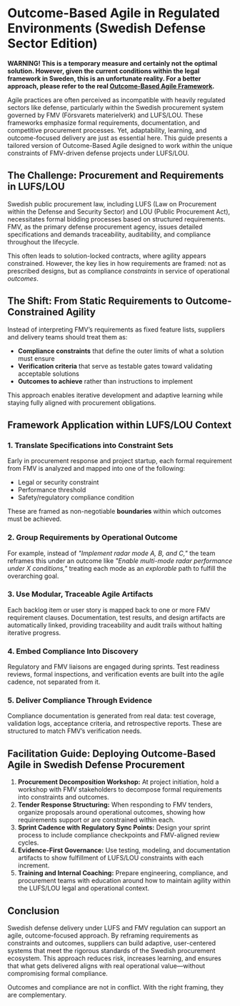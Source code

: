 # Outcome-Based Agile in Regulated Environments (Swedish Defense Sector Edition)

**WARNING! This is a temporary measure and certainly not the optimal
solution. However, given the current conditions within the legal
framework in Sweden, this is an unfortunate reality. For a better
approach, please refer to the real [Outcome-Based Agile
Framework](README.md).**

Agile practices are often perceived as incompatible with heavily
regulated sectors like defense, particularly within the Swedish
procurement system governed by FMV (Försvarets materielverk) and
LUFS/LOU. These frameworks emphasize formal requirements,
documentation, and competitive procurement processes. Yet,
adaptability, learning, and outcome-focused delivery are just as
essential here. This guide presents a tailored version of
Outcome-Based Agile designed to work *within* the unique constraints
of FMV-driven defense projects under LUFS/LOU.

## The Challenge: Procurement and Requirements in LUFS/LOU

Swedish public procurement law, including LUFS (Law on Procurement
within the Defense and Security Sector) and LOU (Public Procurement
Act), necessitates formal bidding processes based on structured
requirements. FMV, as the primary defense procurement agency, issues
detailed specifications and demands traceability, auditability, and
compliance throughout the lifecycle.

This often leads to solution-locked contracts, where agility appears
constrained. However, the key lies in how requirements are framed: not
as prescribed designs, but as compliance *constraints* in service of
operational *outcomes*.

## The Shift: From Static Requirements to Outcome-Constrained Agility

Instead of interpreting FMV’s requirements as fixed feature lists,
suppliers and delivery teams should treat them as:

- **Compliance constraints** that define the outer limits of what a
  solution must ensure
- **Verification criteria** that serve as testable gates toward
  validating acceptable solutions
- **Outcomes to achieve** rather than instructions to implement

This approach enables iterative development and adaptive learning
while staying fully aligned with procurement obligations.

## Framework Application within LUFS/LOU Context

### 1. Translate Specifications into Constraint Sets

Early in procurement response and project startup, each formal
requirement from FMV is analyzed and mapped into one of the following:

- Legal or security constraint
- Performance threshold
- Safety/regulatory compliance condition

These are framed as non-negotiable **boundaries** within which
outcomes must be achieved.

### 2. Group Requirements by Operational Outcome

For example, instead of *"Implement radar mode A, B, and C,"* the team
reframes this under an outcome like *"Enable multi-mode radar
performance under X conditions,"* treating each mode as an
*explorable* path to fulfill the overarching goal.

### 3. Use Modular, Traceable Agile Artifacts

Each backlog item or user story is mapped back to one or more FMV
requirement clauses. Documentation, test results, and design artifacts
are automatically linked, providing traceability and audit trails
without halting iterative progress.

### 4. Embed Compliance Into Discovery

Regulatory and FMV liaisons are engaged during sprints. Test readiness
reviews, formal inspections, and verification events are built into
the agile cadence, not separated from it.

### 5. Deliver Compliance Through Evidence

Compliance documentation is generated from real data: test coverage,
validation logs, acceptance criteria, and retrospective reports. These
are structured to match FMV’s verification needs.

## Facilitation Guide: Deploying Outcome-Based Agile in Swedish Defense Procurement

1. **Procurement Decomposition Workshop:** At project initiation, hold
   a workshop with FMV stakeholders to decompose formal requirements
   into constraints and outcomes.
2. **Tender Response Structuring:** When responding to FMV tenders,
   organize proposals around operational outcomes, showing how
   requirements support or are constrained within each.
3. **Sprint Cadence with Regulatory Sync Points:** Design your sprint
   process to include compliance checkpoints and FMV-aligned review
   cycles.
4. **Evidence-First Governance:** Use testing, modeling, and
   documentation artifacts to show fulfillment of LUFS/LOU constraints
   with each increment.
5. **Training and Internal Coaching:** Prepare engineering,
   compliance, and procurement teams with education around how to
   maintain agility within the LUFS/LOU legal and operational context.

## Conclusion

Swedish defense delivery under LUFS and FMV regulation can support an
agile, outcome-focused approach. By reframing requirements as
constraints and outcomes, suppliers can build adaptive, user-centered
systems that meet the rigorous standards of the Swedish procurement
ecosystem. This approach reduces risk, increases learning, and ensures
that what gets delivered aligns with real operational value—without
compromising formal compliance.

Outcomes and compliance are not in conflict. With the right framing,
they are complementary.
